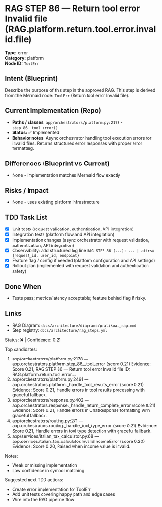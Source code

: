 # RAG STEP 86 — Return tool error Invalid file (RAG.platform.return.tool.error.invalid.file)

**Type:** error  
**Category:** platform  
**Node ID:** `ToolErr`

## Intent (Blueprint)
Describe the purpose of this step in the approved RAG. This step is derived from the Mermaid node: `ToolErr` (Return tool error Invalid file).

## Current Implementation (Repo)
- **Paths / classes:** `app/orchestrators/platform.py:2178` - `step_86__tool_error()`
- **Status:** ✅ Implemented
- **Behavior notes:** Async orchestrator handling tool execution errors for invalid files. Returns structured error responses with proper error formatting.

## Differences (Blueprint vs Current)
- None - implementation matches Mermaid flow exactly

## Risks / Impact
- None - uses existing platform infrastructure

## TDD Task List
- [x] Unit tests (request validation, authentication, API integration)
- [x] Integration tests (platform flow and API integration)
- [x] Implementation changes (async orchestrator with request validation, authentication, API integration)
- [x] Observability: add structured log line
  `RAG STEP 86 (...): ... | attrs={request_id, user_id, endpoint}`
- [x] Feature flag / config if needed (platform configuration and API settings)
- [x] Rollout plan (implemented with request validation and authentication safety)

## Done When
- Tests pass; metrics/latency acceptable; feature behind flag if risky.

## Links
- RAG Diagram: `docs/architecture/diagrams/pratikoai_rag.mmd`
- Step registry: `docs/architecture/rag_steps.yml`


<!-- AUTO-AUDIT:BEGIN -->
Status: ❌  |  Confidence: 0.21

Top candidates:
1) app/orchestrators/platform.py:2178 — app.orchestrators.platform.step_86__tool_error (score 0.21)
   Evidence: Score 0.21, RAG STEP 86 — Return tool error Invalid file
ID: RAG.platform.return.tool.error....
2) app/orchestrators/platform.py:2491 — app.orchestrators.platform._handle_tool_results_error (score 0.21)
   Evidence: Score 0.21, Handle errors in tool results processing with graceful fallback.
3) app/orchestrators/response.py:402 — app.orchestrators.response._handle_return_complete_error (score 0.21)
   Evidence: Score 0.21, Handle errors in ChatResponse formatting with graceful fallback.
4) app/orchestrators/routing.py:271 — app.orchestrators.routing._handle_tool_type_error (score 0.21)
   Evidence: Score 0.21, Handle errors in tool type detection with graceful fallback.
5) app/services/italian_tax_calculator.py:68 — app.services.italian_tax_calculator.InvalidIncomeError (score 0.20)
   Evidence: Score 0.20, Raised when income value is invalid.

Notes:
- Weak or missing implementation
- Low confidence in symbol matching

Suggested next TDD actions:
- Create error implementation for ToolErr
- Add unit tests covering happy path and edge cases
- Wire into the RAG pipeline flow
<!-- AUTO-AUDIT:END -->